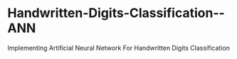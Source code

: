 # Handwritten-Digits-Classification--ANN
Implementing Artificial Neural Network For Handwritten Digits Classification
